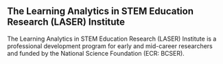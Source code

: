 ## The Learning Analytics in STEM Education Research (LASER) Institute 

The Learning Analytics in STEM Education Research (LASER) Institute is a professional development program for early and mid-career researchers and funded by the National Science Foundation (ECR: BCSER).
